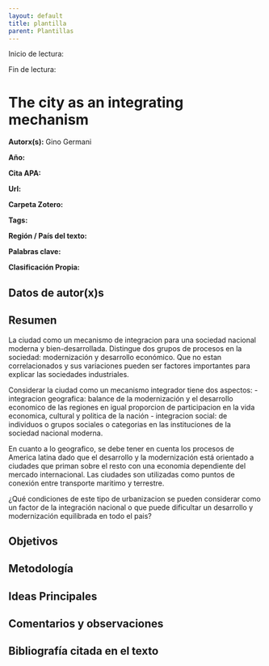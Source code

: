 ```yaml
---
layout: default
title: plantilla
parent: Plantillas
---
```


Inicio de lectura:

Fin de lectura:

# The city as an integrating mechanism

**Autorx(s):** Gino Germani

**Año:**

**Cita APA:**

**Url:**

**Carpeta Zotero:**

**Tags:** 

**Región / País del texto:**

**Palabras clave:** 

**Clasificación Propia:**

## Datos de autor(x)s

## Resumen 

La ciudad como un mecanismo de integracion para una sociedad nacional moderna y bien-desarrollada. 
Distingue dos grupos de procesos en la sociedad: modernización y desarrollo económico. Que no estan correlacionados y sus variaciones pueden ser factores importantes para explicar las sociedades industriales. 

Considerar la ciudad como un mecanismo integrador tiene dos aspectos:
	- integracion geografica: balance de la modernización y el desarrollo economico de las regiones en igual proporcion de participacion en la vida economica, cultural y politica de la nación
	- integracion social: de individuos o grupos sociales o categorias en las instituciones de la sociedad nacional moderna. 

En cuanto a lo geografico, se debe tener en cuenta los procesos de America latina dado que el desarrollo y la modernización está orientado a ciudades que priman sobre el resto con una economia dependiente del mercado internacional. Las ciudades son utilizadas como puntos de conexión entre transporte maritimo y terrestre. 

¿Qué condiciones de este tipo de urbanizacion se pueden considerar como un factor de la integración nacional o que puede dificultar un desarrollo y modernización equilibrada en todo el pais? 


## Objetivos



## Metodología



## Ideas Principales



## Comentarios y observaciones



## Bibliografía citada en el texto


